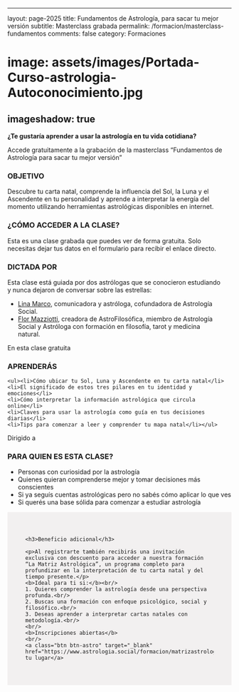   ---
layout: page-2025
title: Fundamentos de Astrología, para sacar tu mejor versión
subtitle: Masterclass grabada
permalink: /formacion/masterclass-fundamentos
comments: false
category: Formaciones
# image: assets/images/Portada-Curso-astrologia-Autoconocimiento.jpg
imageshadow: true
---

<div class="grid-container grid-container-2_1">
  <div class="grid-item" style="padding:0px 20px 0px 0px;">
  <b>¿Te gustaría aprender a usar la astrología en tu vida cotidiana?</b>

  <p>Accede gratuitamente a la grabación de la masterclass “Fundamentos de Astrología para sacar tu mejor versión”</p>

  <h3>OBJETIVO</h3>

  <p>Descubre tu carta natal, comprende la influencia del Sol, la Luna y el Ascendente en tu personalidad y aprende a interpretar la energía del momento utilizando herramientas astrológicas disponibles en internet.</p>

  <h3>¿CÓMO ACCEDER A LA CLASE?</h3>

  <p>Esta es una clase grabada que puedes ver de forma gratuita. Solo necesitas dejar tus datos en el formulario para recibir el enlace directo.</p>
  
  <h3>DICTADA POR</h3>
<p>Esta clase está guiada por dos astrólogas que se conocieron estudiando y nunca dejaron de conversar sobre las estrellas:</p>
  <ul>
    <li><a href="https://www.astrologia.social/miembros/lina" target="_blank">Lina Marco</a>, comunicadora y astróloga, cofundadora de Astrología Social.</li>
    <li><a href="https://www.astrologia.social/miembros/flor" target="_blank">Flor Mazziotti</a>, creadora de AstroFilosófica, miembro de Astrología Social y Astróloga con formación en filosofía, tarot y medicina natural.</li>
  </ul>
  </div>
 <!-- <div class="grid-item grid-item-image" style="background-image:url('/assets/images/image-005.jpg')">
  </div>-->
  <div class="grid-item grid-item-dest1" style="padding:0; background: none;">
    <script async src="https://eocampaign1.com/form/8fdd9352-1622-11f0-bd42-9f7fc93f965b.js" data-form="8fdd9352-1622-11f0-bd42-9f7fc93f965b"></script>
  </div>
  
</div>



<div class="grid-container grid-container-2_1 grid-curso-modulos">
  <div class="grid-item">
    <div class="cat-title2">En esta clase gratuita</div>
    <h3>APRENDERÁS</h3>
  
    <ul><li>Cómo ubicar tu Sol, Luna y Ascendente en tu carta natal</li>
    <li>El significado de estos tres pilares en tu identidad y emociones</li>
    <li>Cómo interpretar la información astrológica que circula online</li>
    <li>Claves para usar la astrología como guía en tus decisiones diarias</li>
    <li>Tips para comenzar a leer y comprender tu mapa natal</li></ul>
     
  </div>

  <div class="grid-item">
    <div class="cat-title2">Dirigido a</div>
    <h3>PARA QUIEN ES ESTA CLASE?</h3>

 <ul><li>Personas con curiosidad por la astrología</li>
    <li>Quienes quieran comprenderse mejor y tomar decisiones más conscientes</li>
    <li>Si ya seguís cuentas astrológicas pero no sabés cómo aplicar lo que ves</li>
    <li>Si querés una base sólida para comenzar a estudiar astrología</li></ul>
   

  </div>


</div>



<div class="grid-container grid-container-1_2 grid-curso-modulos">
  <div class="grid-item grid-item-gris" style="background: #F2F0F0; padding: 40px 40px;">

    <h3>Beneficio adicional</h3>

    <p>Al registrarte también recibirás una invitación exclusiva con descuento para acceder a nuestra formación “La Matriz Astrológica”, un programa completo para profundizar en la interpretación de tu carta natal y del tiempo presente.</p>
    <b>Ideal para ti si:</b><br/>
    1. Quieres comprender la astrología desde una perspectiva profunda.<br/>
    2. Buscas una formación con enfoque psicológico, social y filosófico.<br/>
    3. Deseas aprender a interpretar cartas natales con metodología.<br/>
    <br/>
    <b>Inscripciones abiertas</b>
    <br/>
    <a class="btn btn-astro" target="_blank" href="https://www.astrologia.social/formacion/matrizastrologica">Reserva tu lugar</a>

  </div>

  <div class="grid-item grid-item-image" style="background-image:url('/assets/images/masterclass-fundamentos-001.jpg')">
  </div>

</div>
